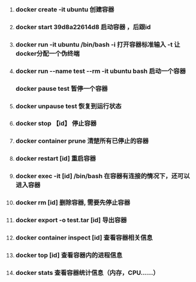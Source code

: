 1. ### docker create -it ubuntu     创建容器

2. ### docker   start  39d8a22614d8   启动容器 ，后跟id

3. ### docker run -it ubuntu /bin/bash      -i  打开容器标准输入    -t   让docker分配一个伪终端

4. ### docker  run  --name test --rm -it  ubuntu bash  启动一个容器  

    ### docker   pause  test    暂停一个容器

5. ### docker   unpause   test   恢复到运行状态

6. ### docker  stop   【id】  停止容器

7. ### docker   container  prune   清楚所有已停止的容器

8. ### docker  restart  [id]  重启容器

9. ### docker exec -it [id] /bin/bash    在容器有连接的情况下，还可以进入容器

10. ### docker  rm   [id]   删除容器, 需要先停止容器

11. ### docker export -o test.tar   [id]    导出容器

12. ###   docker container inspect [id]   查看容器相关信息

13. ### docker  top  [id]     查看容器内的进程信息

14. ### docker   stats   查看容器统计信息（内存，CPU……）